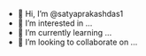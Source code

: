 - 👋 Hi, I’m @satyaprakashdas1
- 👀 I’m interested in ...
- 🌱 I’m currently learning ...
- 💞️ I’m looking to collaborate on ...
  
